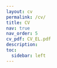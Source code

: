 ```yaml
---
layout: cv
permalink: /cv/
title: CV
nav: true
nav_order: 5
cv_pdf: CV_EL.pdf
description:
toc:
  sidebar: left
---
```

